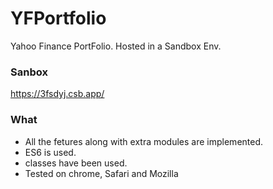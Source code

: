 # YFPortfolio
Yahoo Finance PortFolio. Hosted in a Sandbox Env.

### Sanbox
https://3fsdyj.csb.app/

### What
- All the fetures along with extra modules are implemented.
- ES6 is used.
- classes have been used.
- Tested on chrome, Safari and Mozilla
